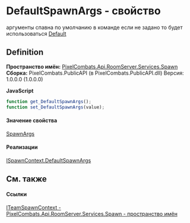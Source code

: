 # DefaultSpawnArgs - свойство


аргументы спавна по умолчанию в команде 
если не задано то будет использоваться <a href="676a36ed-56c5-bf64-4cae-79d6012352e6">Default</a>




## Definition
**Пространство имён:** <a href="0971793b-47eb-58b2-d7a8-6c570042d7d9">PixelCombats.Api.RoomServer.Services.Spawn</a>  
**Сборка:** PixelCombats.PublicAPI (в PixelCombats.PublicAPI.dll) Версия: 1.0.0.0 (1.0.0.0)

**JavaScript**
``` JavaScript
function get_DefaultSpawnArgs();
function set_DefaultSpawnArgs(value);
```



#### Значение свойства
<a href="69941787-22a9-dc25-ef7d-61e75affb880">SpawnArgs</a>

#### Реализации
<a href="81954c34-0c08-0a3a-484f-c59f84fc51cb">ISpawnContext.DefaultSpawnArgs</a>  


## См. также


#### Ссылки
<a href="7f42e867-173e-9891-160f-5c12710ed9fb">ITeamSpawnContext - </a>  
<a href="0971793b-47eb-58b2-d7a8-6c570042d7d9">PixelCombats.Api.RoomServer.Services.Spawn - пространство имён</a>  
